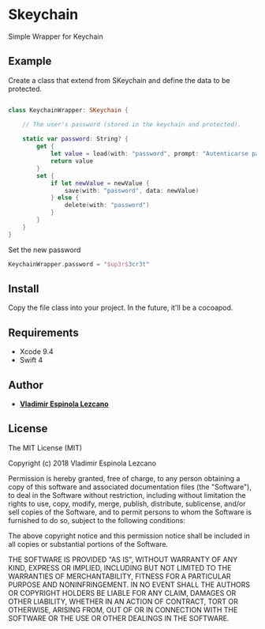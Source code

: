 # Skeychain
Simple Wrapper for Keychain

## Example

Create a class that extend from SKeychain and define the data to be protected.

```swift

class KeychainWrapper: SKeychain {

    // The user's password (stored in the keychain and protected).    
    
    static var password: String? {
        get {
            let value = load(with: "password", prompt: "Autenticarse para iniciar sesión.")
            return value
        }
        set {
            if let newValue = newValue {
                save(with: "password", data: newValue)
            } else {
                delete(with: "password")
            }
        }
    }
}

```

Set the new password

```swift
KeychainWrapper.password = "$up3r$3cr3t"
```

## Install
Copy the file class into your project. In the future, it'll be a cocoapod.


## Requirements
- Xcode 9.4
- Swift 4

## Author

* **[Vladimir Espinola Lezcano](https://www.linkedin.com/in/vladimir-espinola-lezcano-012464a2/)**

## License

The MIT License (MIT)

Copyright (c) 2018 Vladimir Espinola Lezcano

Permission is hereby granted, free of charge, to any person obtaining a copy of this software and associated documentation files (the "Software"), to deal in the Software without restriction, including without limitation the rights to use, copy, modify, merge, publish, distribute, sublicense, and/or sell copies of the Software, and to permit persons to whom the Software is furnished to do so, subject to the following conditions:

The above copyright notice and this permission notice shall be included in all copies or substantial portions of the Software.

THE SOFTWARE IS PROVIDED "AS IS", WITHOUT WARRANTY OF ANY KIND, EXPRESS OR IMPLIED, INCLUDING BUT NOT LIMITED TO THE WARRANTIES OF MERCHANTABILITY, FITNESS FOR A PARTICULAR PURPOSE AND NONINFRINGEMENT. IN NO EVENT SHALL THE AUTHORS OR COPYRIGHT HOLDERS BE LIABLE FOR ANY CLAIM, DAMAGES OR OTHER LIABILITY, WHETHER IN AN ACTION OF CONTRACT, TORT OR OTHERWISE, ARISING FROM, OUT OF OR IN CONNECTION WITH THE SOFTWARE OR THE USE OR OTHER DEALINGS IN THE SOFTWARE.

